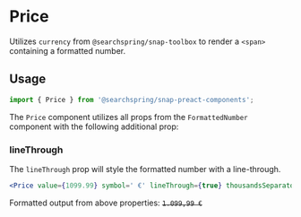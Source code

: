 # Price

Utilizes `currency` from `@searchspring/snap-toolbox` to render a `<span>` containing a formatted number.

## Usage
```jsx
import { Price } from '@searchspring/snap-preact-components';
```

The `Price` component utilizes all props from the `FormattedNumber` component with the following additional prop:

### lineThrough
The `lineThrough` prop will style the formatted number with a line-through.

```jsx
<Price value={1099.99} symbol=' €' lineThrough={true} thousandsSeparator='.' decimalSeparator=',' symbolAfter={true} />
```
Formatted output from above properties: ~~`1.099,99 €`~~

